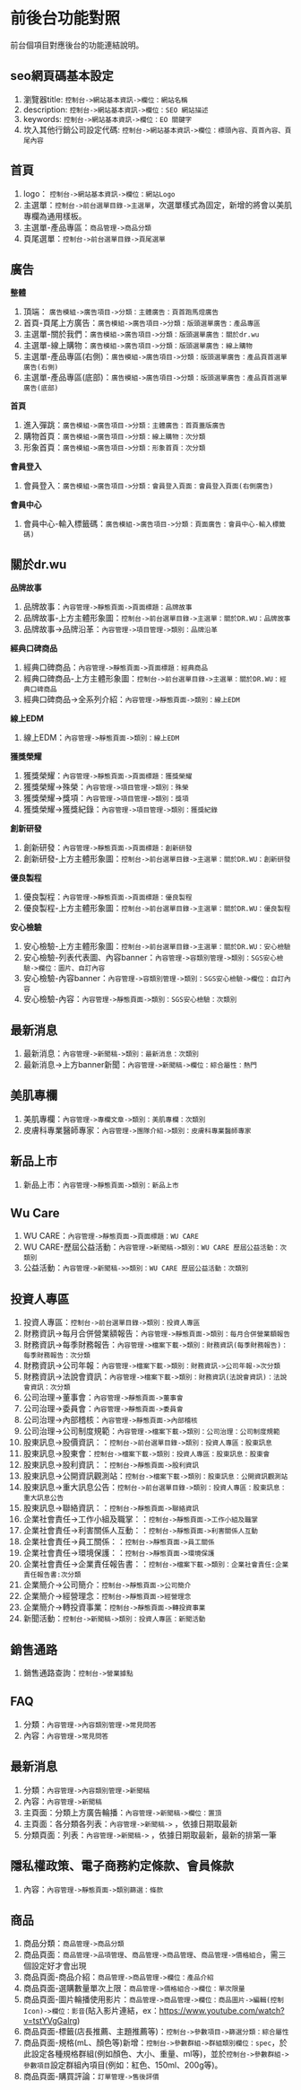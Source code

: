 # 前後台功能對照

前台個項目對應後台的功能連結說明。

## seo網頁碼基本設定

1. 瀏覽器title: `控制台->網站基本資訊->欄位：網站名稱`
1. description: `控制台->網站基本資訊->欄位：SEO 網站描述`
1. keywords: `控制台->網站基本資訊->欄位：EO 關鍵字`
1. 坎入其他行銷公司設定代碼: `控制台->網站基本資訊->欄位：標頭內容、頁首內容、頁尾內容`

## 首頁


1. logo： `控制台->網站基本資訊->欄位：網站Logo`
1. 主選單：`控制台->前台選單目錄->主選單`，次選單樣式為固定，新增的將會以美肌專欄為通用樣板。
1. 主選單-產品專區：`商品管理->商品分類`
1. 頁尾選單：`控制台->前台選單目錄->頁尾選單`


## 廣告

**整體**

1. 頂端： `廣告模組->廣告項目->分類：主體廣告：頁首跑馬燈廣告`
1. 首頁-頁尾上方廣告：`廣告模組->廣告項目->分類：版頭選單廣告：產品專區`
1. 主選單-關於我們：`廣告模組->廣告項目->分類：版頭選單廣告：關於dr.wu`
1. 主選單-線上購物：`廣告模組->廣告項目->分類：版頭選單廣告：線上購物`
1. 主選單-產品專區(右側)：`廣告模組->廣告項目->分類：版頭選單廣告：產品頁首選單廣告(右側)`
1. 主選單-產品專區(底部)：`廣告模組->廣告項目->分類：版頭選單廣告：產品頁首選單廣告(底部)`


**首頁**

1. 進入彈跳：`廣告模組->廣告項目->分類：主體廣告：首頁蓋版廣告`
1. 購物首頁：`廣告模組->廣告項目->分類：線上購物：次分類`
1. 形象首頁：`廣告模組->廣告項目->分類：形象首頁：次分類`

**會員登入**

1. 會員登入：`廣告模組->廣告項目->分類：會員登入頁面：會員登入頁面(右側廣告)`

**會員中心**

1. 會員中心-輸入標籤碼：`廣告模組->廣告項目->分類：頁面廣告：會員中心-輸入標籤碼)`

## 關於dr.wu

**品牌故事**

1. 品牌故事：`內容管理->靜態頁面->頁面標題：品牌故事`
1. 品牌故事-上方主體形象圖：`控制台->前台選單目錄->主選單：關於DR.WU：品牌故事`
1. 品牌故事->品牌沿革：`內容管理->項目管理->類別：品牌沿革`

**經典口碑商品**

1. 經典口碑商品：`內容管理->靜態頁面->頁面標題：經典商品`
1. 經典口碑商品-上方主體形象圖：`控制台->前台選單目錄->主選單：關於DR.WU：經典口碑商品`
1. 經典口碑商品->全系列介紹：`內容管理->靜態頁面->類別：線上EDM`

**線上EDM**

1. 線上EDM：`內容管理->靜態頁面->類別：線上EDM`

**獲獎榮耀**

1. 獲獎榮耀：`內容管理->靜態頁面->頁面標題：獲獎榮耀`
1. 獲獎榮耀->殊榮：`內容管理->項目管理->類別：殊榮`
1. 獲獎榮耀->獎項：`內容管理->項目管理->類別：獎項`
1. 獲獎榮耀->獲獎紀錄：`內容管理->項目管理->類別：獲獎紀錄`

**創新研發**

1. 創新研發：`內容管理->靜態頁面->頁面標題：創新研發`
1. 創新研發-上方主體形象圖：`控制台->前台選單目錄->主選單：關於DR.WU：創新研發`

**優良製程**

1. 優良製程：`內容管理->靜態頁面->頁面標題：優良製程`
1. 優良製程-上方主體形象圖：`控制台->前台選單目錄->主選單：關於DR.WU：優良製程`

**安心檢驗**

1. 安心檢驗-上方主體形象圖：`控制台->前台選單目錄->主選單：關於DR.WU：安心檢驗`
1. 安心檢驗-列表代表圖、內容banner：`內容管理->容類別管理->類別：SGS安心檢驗->欄位：圖片、自訂內容`
1. 安心檢驗-內容banner：`內容管理->容類別管理->類別：SGS安心檢驗->欄位：自訂內容`
1. 安心檢驗-內容：`內容管理->靜態頁面->類別：SGS安心檢驗：次類別`


## 最新消息

1. 最新消息：`內容管理->新聞稿->類別：最新消息：次類別`
1. 最新消息->上方banner新聞：`內容管理->新聞稿->欄位：綜合屬性：熱門`

## 美肌專欄

1. 美肌專欄：`內容管理->專欄文章->類別：美肌專欄：次類別`
1. 皮膚科專業醫師專家：`內容管理->團隊介紹->類別：皮膚科專業醫師專家`

## 新品上市

1. 新品上市：`內容管理->靜態頁面->類別：新品上市`


## Wu Care

1. WU CARE：`內容管理->靜態頁面->頁面標題：WU CARE`
1. WU CARE-歷屆公益活動：`內容管理->新聞稿->類別：WU CARE 歷屆公益活動：次類別`
1. 公益活動：`內容管理->新聞稿->>類別：WU CARE 歷屆公益活動：次類別`

## 投資人專區

1. 投資人專區：`控制台->前台選單目錄->類別：投資人專區`
1. 財務資訊->每月合併營業額報告：`內容管理->靜態頁面->類別：每月合併營業額報告`
1. 財務資訊->每季財務報告：`內容管理->檔案下載->類別：財務資訊(每季財務報告)：每季財務報告：次分類`
1. 財務資訊->公司年報：`內容管理->檔案下載->類別：財務資訊->公司年報->次分類`
1. 財務資訊->法說會資訊：`內容管理->檔案下載->類別：財務資訊(法說會資訊)：法說會資訊：次分類`
1. 公司治理->董事會：`內容管理->靜態頁面->董事會`
1. 公司治理->委員會：`內容管理->靜態頁面->委員會`
1. 公司治理->內部稽核：`內容管理->靜態頁面->內部稽核`
1. 公司治理->公司制度規範：`內容管理->檔案下載->類別：公司治理：公司制度規範`
1. 股東訊息->股價資訊：：`控制台->前台選單目錄->類別：投資人專區：股東訊息`
1. 股東訊息->股東會：`控制台->檔案下載->類別：投資人專區：股東訊息：股東會`
1. 股東訊息->股利資訊：：`控制台->靜態頁面->股利資訊`
1. 股東訊息->公開資訊觀測站：`控制台->檔案下載->類別：股東訊息：公開資訊觀測站`
1. 股東訊息->重大訊息公告：`控制台->前台選單目錄->類別：投資人專區：股東訊息：重大訊息公告`
1. 股東訊息->聯絡資訊：：`控制台->靜態頁面->聯絡資訊`
1. 企業社會責任->工作小組及職掌：：`控制台->靜態頁面->工作小組及職掌`
1. 企業社會責任->利害關係人互動：：`控制台->靜態頁面->利害關係人互動`
1. 企業社會責任->員工關係：：`控制台->靜態頁面->員工關係`
1. 企業社會責任->環境保護：：`控制台->靜態頁面->環境保護`
1. 企業社會責任->企業責任報告書：：`控制台->檔案下載->類別：企業社會責任:企業責任報告書:次分類`
1. 企業簡介->公司簡介：`控制台->靜態頁面->公司簡介`
1. 企業簡介->經營理念：`控制台->靜態頁面->經營理念`
1. 企業簡介->轉投資事業：`控制台->靜態頁面->轉投資事業`
1. 新聞活動：`控制台->新聞稿->類別：投資人專區：新聞活動`

## 銷售通路

1. 銷售通路查詢：`控制台->營業據點`

## FAQ
1. 分類：`內容管理->內容類別管理->常見問答`
1. 內容：`內容管理->常見問答`

## 最新消息

1. 分類：`內容管理->內容類別管理->新聞稿`
1. 內容：`內容管理->新聞稿`
1. 主頁面：分類上方廣告輪播：`內容管理->新聞稿->欄位：置頂`
1. 主頁面：各分類各列表：`內容管理->新聞稿->` ，依據日期取最新
1. 分類頁面：列表：`內容管理->新聞稿->` ，依據日期取最新，最新的排第一筆


##  隱私權政策、電子商務約定條款、會員條款

1. 內容：`內容管理->靜態頁面->類別篩選：條款`

## 商品

1. 商品分類：`商品管理->商品分類`
1. 商品頁面：`商品管理->品項管理`、`商品管理->商品管理`、`商品管理->價格組合`，需三個設定好才會出現
1. 商品頁面-商品介紹：`商品管理->商品管理->欄位：產品介紹`
1. 商品頁面-選購數量單次上限：`商品管理->價格組合->欄位：單次限量`
1. 商品頁面-圖片輪播使用影片：`商品管理->商品管理->欄位：商品圖片->編輯(控制Icon)->欄位：影音`(貼入影片連結，ex：https://www.youtube.com/watch?v=tstYVgGaIrg)
1. 商品頁面-標籤(店長推薦、主題推薦等)：`控制台->參數項目->篩選分類：綜合屬性`
1. 商品頁面-規格(mL、顏色等)新增：`控制台->參數群組->群組類別欄位：spec`，於此設定各種規格群組(例如顏色、大小、重量、ml等)，並於`控制台->參數群組->參數項目`設定群組內項目(例如：紅色、150ml、200g等)。
1. 商品頁面-購買評論：`訂單管理->售後評價`





